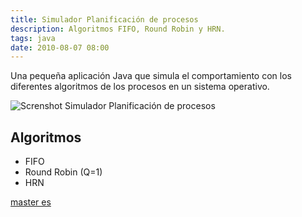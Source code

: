```yaml
---
title: Simulador Planificación de procesos
description: Algoritmos FIFO, Round Robin y HRN.
tags: java
date: 2010-08-07 08:00
---
```

Una pequeña aplicación Java que simula el comportamiento con los diferentes algoritmos de los procesos en un sistema operativo.

![Screnshot Simulador Planificación de procesos](https://cloud.githubusercontent.com/assets/1444991/21087290/f79558c2-bffa-11e6-98c6-a9dbf4e26840.png)

## Algoritmos

* FIFO
* Round Robin (Q=1)
* HRN

[master es](https://github.com/alvareztech/ProcessSimulatorJava)
